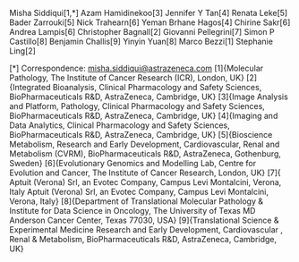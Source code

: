 Misha Siddiqui[1,*]
Azam Hamidinekoo[3]
Jennifer Y Tan[4]
Renata Leke[5]
Bader Zarrouki[5]
Nick Trahearn[6]
Yeman Brhane Hagos[4]
Chirine Sakr[6]
Andrea Lampis[6]
Christopher Bagnall[2]
Giovanni Pellegrini[7]
Simon P Castillo[8]
Benjamin Challis[9]
Yinyin Yuan[8]
Marco Bezzi[1]
Stephanie Ling[2]

[*] Correspondence: misha.siddiqui@astrazeneca.com
[1]{Molecular Pathology, The Institute of Cancer Research (ICR), London, UK}
[2]{Integrated Bioanalysis, Clinical Pharmacology and Safety Sciences, BioPharmaceuticals R\&D, AstraZeneca, Cambridge, UK}
[3]{Image Analysis and Platform, Pathology, Clinical Pharmacology and Safety Sciences, BioPharmaceuticals
R\&D, AstraZeneca, Cambridge, UK}
[4]{Imaging and Data Analytics, Clinical Pharmacology and Safety Sciences, BioPharmaceuticals
R\&D, AstraZeneca, Cambridge, UK}
[5]{Bioscience Metabolism, Research and Early Development, Cardiovascular, Renal and Metabolism (CVRM), BioPharmaceuticals R\&D, AstraZeneca, Gothenburg, Sweden}
[6]{Evolutionary Genomics and Modelling Lab, Centre for Evolution and Cancer, The Institute of Cancer Research, London, UK}
[7]{ Aptuit (Verona) Srl, an Evotec Company, Campus Levi Montalcini,
Verona, Italy Aptuit (Verona) Srl, an Evotec Company, Campus Levi Montalcini,
Verona, Italy}
[8]{Department of Translational Molecular Pathology & Institute for Data Science in Oncology, The University of Texas MD Anderson Cancer Center, Texas 77030, USA}
[9]{Translational Science \& Experimental Medicine Research and Early Development, Cardiovascular , Renal \& Metabolism, BioPharmaceuticals R\&D, AstraZeneca, Cambridge, UK}
